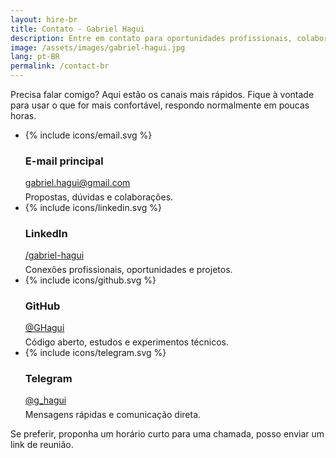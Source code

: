 ```yaml
---
layout: hire-br
title: Contato - Gabriel Hagui
description: Entre em contato para oportunidades profissionais, colaborações em projetos ou consultoria em AWS, DevOps e arquitetura de software.
image: /assets/images/gabriel-hagui.jpg
lang: pt-BR
permalink: /contact-br
---
```

Precisa falar comigo? Aqui estão os canais mais rápidos. Fique à vontade para usar o que for mais confortável, respondo normalmente em poucas horas.

<ul class="contact-grid">
	<li class="contact-card" role="group">
		<div class="contact-heading">
			{% include icons/email.svg %}
			<h3>E-mail principal</h3>
		</div>
		<div class="contact-body">
			<a class="contact-link" href="mailto:gabriel.hagui@gmail.com" aria-label="Enviar e-mail para gabriel.hagui@gmail.com">gabriel.hagui@gmail.com</a><br/>
			<p style="margin:.35rem 0 0; font-size: var(--fs-xs);">Propostas, dúvidas e colaborações.
            </p>
		</div>
	</li>
	<li class="contact-card" role="group">
		<div class="contact-heading">
			{% include icons/linkedin.svg %}
			<h3>LinkedIn</h3>
		</div>
		<div class="contact-body">
			<a class="contact-link" href="https://www.linkedin.com/in/gabriel-hagui" target="_blank" rel="noopener noreferrer" aria-label="Visitar perfil no LinkedIn">/gabriel-hagui</a>
			<p style="margin:.35rem 0 0; font-size: var(--fs-xs);">Conexões profissionais, oportunidades e projetos.</p>
		</div>
	</li>
	<li class="contact-card" role="group">
		<div class="contact-heading">
			{% include icons/github.svg %}
			<h3>GitHub</h3>
		</div>
		<div class="contact-body">
			<a class="contact-link" href="https://github.com/GHagui" target="_blank" rel="noopener noreferrer" aria-label="Ver repositórios no GitHub">@GHagui</a>
			<p style="margin:.35rem 0 0; font-size: var(--fs-xs);">Código aberto, estudos e experimentos técnicos.</p>
		</div>
	</li>
	<li class="contact-card" role="group">
		<div class="contact-heading">
			{% include icons/telegram.svg %}
			<h3>Telegram</h3>
		</div>
		<div class="contact-body">
			<a class="contact-link" href="https://t.me/g_hagui" target="_blank" rel="noopener noreferrer" aria-label="Abrir conversa no Telegram">@g_hagui</a>
			<p style="margin:.35rem 0 0; font-size: var(--fs-xs);">Mensagens rápidas e comunicação direta.</p>
		</div>
	</li>
</ul>

Se preferir, proponha um horário curto para uma chamada, posso enviar um link de reunião.
